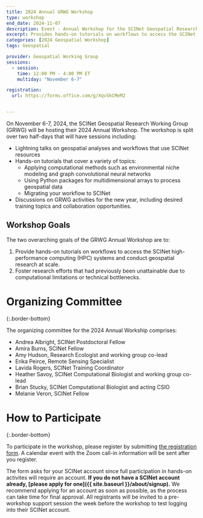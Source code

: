 ```yaml
---
title: 2024 Annual GRWG Workshop
type: workshop
end_date: 2024-11-07
description: Event - Annual Workshop for the SCINet Geospatial Research Working Group
excerpt: Provides hands-on tutorials on workflows to access the SCINet HPC systems and conduct geospatial research at scale and fosters geospatial research efforts.
categories: [2024 Geospatial Workshop] 
tags: Geospatial

provider: Geospatial Working Group
sessions: 
  - session:
    time: 12:00 PM - 4:00 PM ET
    multiday: "November 6-7"

registration: 
  url: https://forms.office.com/g/XqvSkCMeM2


---
```


On November 6-7, 2024, the SCINet Geospatial Research Working Group (GRWG) will be hosting their 2024 Annual Workshop. The workshop is split over two half-days that will have sessions including:

* Lightning talks on geospatial analyses and workflows that use SCINet resources
* Hands-on tutorials that cover a variety of topics:
  * Applying computational methods such as environmental niche modeling and graph convolutional neural networks
  * Using Python packages for multidimensional arrays to process geospatial data
  * Migrating your workflow to SCINet
* Discussions on GRWG activities for the new year, including desired training topics and collaboration opportunities.


## Workshop Goals

The two overarching goals of the GRWG Annual Workshop are to:

1. Provide hands-on tutorials on workflows to access the SCINet high-performance computing (HPC) systems and conduct geospatial research at scale.
1. Foster research efforts that had previously been unattainable due to computational limitations or technical bottlenecks. 

# Organizing Committee
{:.border-bottom}

The organizing committee for the 2024 Annual Workship comprises:

* Andrea Albright, SCINet Postdoctoral Fellow
* Amira Burns, SCINet Fellow
* Amy Hudson, Research Ecologist and working group co-lead
* Erika Peirce, Remote Sensing Specialist
* Lavida Rogers, SCINet Training Coordinator
* Heather Savoy, SCINet Computational Biologist and working group co-lead
* Brian Stucky, SCINet Computational Biologist and acting CSIO
* Melanie Veron, SCINet Fellow


# How to Participate
{:.border-bottom}

To participate in the workshop, please register by submitting [the registration form](https://forms.office.com/g/XqvSkCMeM2). A calendar event with the Zoom call-in information will be sent after you register. 

The form asks for your SCINet account since full participation in hands-on activites will require an account. **If you do not have a SCINet account already, [please apply for one]({{ site.baseurl }}/about/signup).** We recommend applying for an account as soon as possible, as the process can take time for final approval. All registrants will be invited to a pre-workshop support session the week before the workshop to test logging into their SCINet account. 

